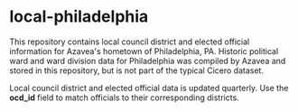# local-philadelphia

This repository contains local council district and elected official information for Azavea's hometown of Philadelphia, PA. Historic political ward and ward division data for Philadelphia was compiled by Azavea and stored in this repository, but is not part of the typical Cicero dataset.

Local council district and elected official data is updated quarterly. Use the **ocd_id** field to match officials to their corresponding districts.
